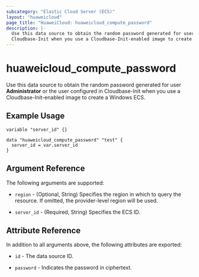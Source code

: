 ```yaml
---
subcategory: "Elastic Cloud Server (ECS)"
layout: "huaweicloud"
page_title: "HuaweiCloud: huaweicloud_compute_password"
description: |-
  Use this data source to obtain the random password generated for user **Administrator** or the user configured in
  Cloudbase-Init when you use a Cloudbase-Init-enabled image to create a Windows ECS.
---
```


# huaweicloud_compute_password

Use this data source to obtain the random password generated for user **Administrator** or the user configured in
Cloudbase-Init when you use a Cloudbase-Init-enabled image to create a Windows ECS.

## Example Usage

```hcl
variable "server_id" {}

data "huaweicloud_compute_password" "test" {
  server_id = var.server_id
}
```

## Argument Reference

The following arguments are supported:

* `region` - (Optional, String) Specifies the region in which to query the resource.
  If omitted, the provider-level region will be used.

* `server_id` - (Required, String) Specifies the ECS ID.

## Attribute Reference

In addition to all arguments above, the following attributes are exported:

* `id` - The data source ID.

* `password` - Indicates the password in ciphertext.

